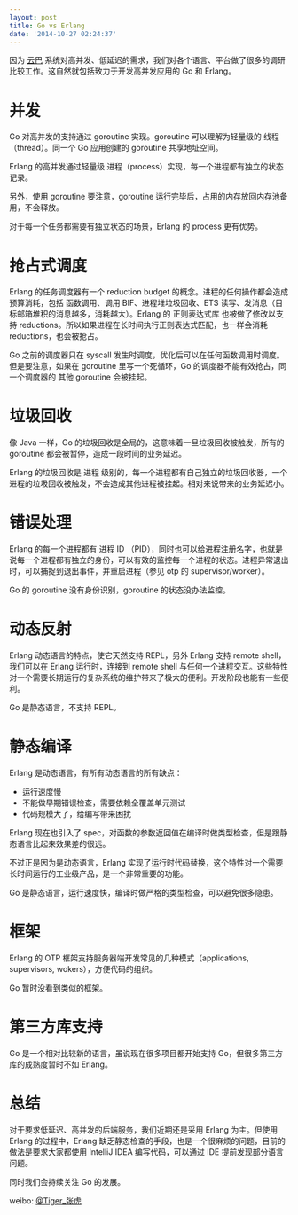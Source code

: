 ```yaml
---
layout: post
title: Go vs Erlang
date: '2014-10-27 02:24:37'
---
```


因为 [云巴](http://yunba.io/) 系统对高并发、低延迟的需求，我们对各个语言、平台做了很多的调研比较工作。这自然就包括致力于开发高并发应用的 Go 和 Erlang。

# 并发

Go 对高并发的支持通过 goroutine 实现。goroutine 可以理解为轻量级的 线程（thread）。同一个 Go 应用创建的 goroutine 共享地址空间。

Erlang 的高并发通过轻量级 进程（process）实现，每一个进程都有独立的状态记录。

另外，使用 goroutine 要注意，goroutine 运行完毕后，占用的内存放回内存池备用，不会释放。

对于每一个任务都需要有独立状态的场景，Erlang 的 process 更有优势。

# 抢占式调度

Erlang 的任务调度器有一个 reduction budget 的概念。进程的任何操作都会造成预算消耗，包括 函数调用、调用 BIF、进程堆垃圾回收、ETS 读写、发消息（目标邮箱堆积的消息越多，消耗越大）。Erlang 的 正则表达式库 也被做了修改以支持 reductions。所以如果进程在长时间执行正则表达式匹配，也一样会消耗 reductions，也会被抢占。

Go 之前的调度器只在 syscall 发生时调度，优化后可以在任何函数调用时调度。但是要注意，如果在 goroutine 里写一个死循环，Go 的调度器不能有效抢占，同一个调度器的 其他 goroutine 会被挂起。

# 垃圾回收

像 Java 一样，Go 的垃圾回收是全局的，这意味着一旦垃圾回收被触发，所有的 goroutine 都会被暂停，造成一段时间的业务延迟。

Erlang 的垃圾回收是 进程 级别的，每一个进程都有自己独立的垃圾回收器，一个进程的垃圾回收被触发，不会造成其他进程被挂起。相对来说带来的业务延迟小。

# 错误处理

Erlang 的每一个进程都有 进程 ID （PID），同时也可以给进程注册名字，也就是说每一个进程都有独立的身份，可以有效的监控每一个进程的状态。进程异常退出时，可以捕捉到退出事件，并重启进程（参见 otp 的 supervisor/worker）。

Go 的 goroutine 没有身份识别，goroutine 的状态没办法监控。

# 动态反射

Erlang 动态语言的特点，使它天然支持 REPL，另外 Erlang 支持 remote shell，我们可以在 Erlang 运行时，连接到 remote shell 与任何一个进程交互。这些特性对一个需要长期运行的复杂系统的维护带来了极大的便利。开发阶段也能有一些便利。

Go 是静态语言，不支持 REPL。

# 静态编译

Erlang 是动态语言，有所有动态语言的所有缺点：

* 运行速度慢
* 不能做早期错误检查，需要依赖全覆盖单元测试
* 代码规模大了，给编写带来困扰

Erlang 现在也引入了 spec，对函数的参数返回值在编译时做类型检查，但是跟静态语言比起来效果差的很远。

不过正是因为是动态语言，Erlang 实现了运行时代码替换，这个特性对一个需要长时间运行的工业级产品，是一个非常重要的功能。

Go 是静态语言，运行速度快，编译时做严格的类型检查，可以避免很多隐患。

# 框架

Erlang 的 OTP 框架支持服务器端开发常见的几种模式（applications, supervisors, wokers），方便代码的组织。

Go 暂时没看到类似的框架。

# 第三方库支持

Go 是一个相对比较新的语言，虽说现在很多项目都开始支持 Go，但很多第三方库的成熟度暂时不如 Erlang。

# 总结

对于要求低延迟、高并发的后端服务，我们近期还是采用 Erlang 为主。但使用 Erlang 的过程中，Erlang 缺乏静态检查的手段，也是一个很麻烦的问题，目前的做法是要求大家都使用 IntelliJ IDEA 编写代码，可以通过 IDE 提前发现部分语言问题。

同时我们会持续关注 Go 的发展。

weibo: [@Tiger_张虎](http://weibo.com/zhanghusz)
